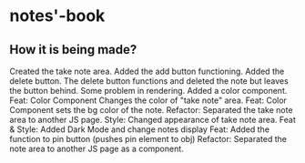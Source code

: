 # notes'-book

## How it is being made?

Created the take note area.
Added the add button functioning.
Added the delete button.
The delete button functions and deleted the note but leaves the button behind. Some problem in rendering.
Added a color component.
Feat: Color Component Changes the color of "take note" area.
Feat: Color Component sets the bg color of the note.
Refactor: Separated the take note area to another JS page.
Style: Changed appearance of take note area.
Feat & Style: Added Dark Mode and change notes display
Feat: Added the function to pin button (pushes pin element to obj)
Refactor: Separated the note area to another JS page as a component.
